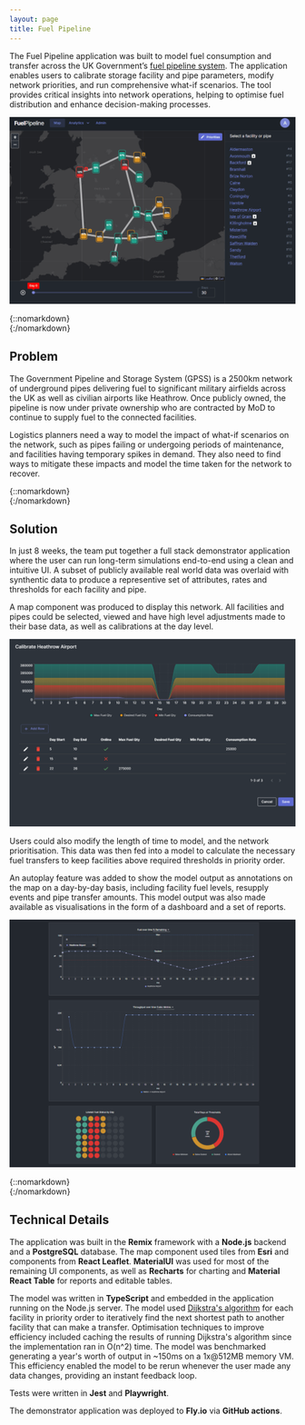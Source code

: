 ```yaml
---
layout: page
title: Fuel Pipeline
---
```


The Fuel Pipeline application was built to model fuel consumption and transfer across the UK Government’s [fuel pipeline system](https://en.wikipedia.org/wiki/Exolum_Pipeline_System). The application enables users to calibrate storage facility and pipe parameters, modify network priorities, and run comprehensive what-if scenarios. The tool provides critical insights into network operations, helping to optimise fuel distribution and enhance decision-making processes.

![Fuel Pipeline Auto Play](/projects/fuel-pipeline/auto-play.gif)

{::nomarkdown}
<br />
{:/nomarkdown}

## Problem

The Government Pipeline and Storage System (GPSS) is a 2500km network of underground pipes delivering fuel to significant military airfields across the UK as well as civilian airports like Heathrow. Once publicly owned, the pipeline is now under private ownership who are contracted by MoD to continue to supply fuel to the connected facilities.

Logistics planners need a way to model the impact of what-if scenarios on the network, such as pipes failing or undergoing periods of maintenance, and facilities having temporary spikes in demand. They also need to find ways to mitigate these impacts and model the time taken for the network to recover.

{::nomarkdown}
<br />
{:/nomarkdown}

## Solution

In just 8 weeks, the team put together a full stack demonstrator application where the user can run long-term simulations end-to-end using a clean and intuitive UI. A subset of publicly available real world data was overlaid with synthentic data to produce a representive set of attributes, rates and thresholds for each facility and pipe.

A map component was produced to display this network. All facilities and pipes could be selected, viewed and have high level adjustments made to their base data, as well as calibrations at the day level.

![Fuel Pipeline Auto Play](/projects/fuel-pipeline/calibration.png)

Users could also modify the length of time to model, and the network prioritisation. This data was then fed into a model to calculate the necessary fuel transfers to keep facilities above required thresholds in priority order.

An autoplay feature was added to show the model output as annotations on the map on a day-by-day basis, including facility fuel levels, resupply events and pipe transfer amounts. This model output was also made available as visualisations in the form of a dashboard and a set of reports.

![Fuel Pipeline Auto Play](/projects/fuel-pipeline/dashboard.png)

{::nomarkdown}
<br />
{:/nomarkdown}

## Technical Details

The application was built in the **Remix** framework with a **Node.js** backend and a **PostgreSQL** database. The map component used tiles from **Esri** and components from **React Leaflet**. **MaterialUI** was used for most of the remaining UI components, as well as **Recharts** for charting and **Material React Table** for reports and editable tables.

The model was written in **TypeScript** and embedded in the application running on the Node.js server. The model used [Dijkstra's algorithm](https://en.wikipedia.org/wiki/Dijkstra%27s_algorithm) for each facility in priority order to iteratively find the next shortest path to another facility that can make a transfer. Optimisation techniques to improve efficiency included caching the results of running Dijkstra's algorithm since the implementation ran in O(n^2) time. The model was benchmarked generating a year's worth of output in ~150ms on a 1x@512MB memory VM. This efficiency enabled the model to be rerun whenever the user made any data changes, providing an instant feedback loop.

Tests were written in **Jest** and **Playwright**.

The demonstrator application was deployed to **Fly.io** via **GitHub actions**.

